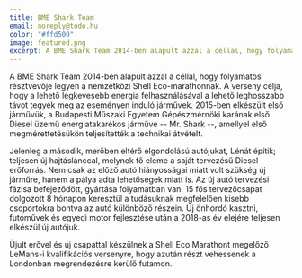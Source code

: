 ```yaml
---
title: BME Shark Team
email: noreply@todo.hu
color: "#ffd500"
image: featured.png
excerpt: A BME Shark Team 2014-ben alapult azzal a céllal, hogy folyamatos résztvevője legyen a nemzetközi Shell Eco-marathonnak. A verseny célja, hogy a lehető legkevesebb energia felhasználásával a lehető leghosszabb távot tegyék meg az eseményen induló járművek. 2015-ben elkészült első járművük, a Budapesti Műszaki Egyetem Gépészmérnöki karának első Diesel üzemű energiatakarékos járműve - Mr. Shark -, amellyel első megmérettetésükön teljesítették a technikai átvételt.
---
```


A BME Shark Team 2014-ben alapult azzal a céllal, hogy folyamatos résztvevője legyen a nemzetközi Shell Eco-marathonnak. A verseny célja, hogy a lehető legkevesebb energia felhasználásával a lehető leghosszabb távot tegyék meg az eseményen induló járművek. 2015-ben elkészült első járművük, a Budapesti Műszaki Egyetem Gépészmérnöki karának első Diesel üzemű energiatakarékos járműve -- Mr. Shark --, amellyel első megmérettetésükön teljesítették a technikai átvételt.

Jelenleg a második, merőben eltérő elgondolású autójukat, Lénát építik; teljesen új hajtáslánccal, melynek fő eleme a saját tervezésű Diesel erőforrás. Nem csak az előző autó hiányosságai miatt volt szükség új járműre, hanem a pálya adta lehetőségek miatt is. Az új autó tervezési fázisa befejeződött, gyártása folyamatban van. 15 fős tervezőcsapat dolgozott 8 hónapon keresztül a tudásuknak megfelelően kisebb csoportokra bontva az autó különböző részein. Új önhordó kasztni, futóművek és egyedi motor fejlesztése után a 2018-as év elejére teljesen elkészül új autójuk.

Újult erővel és új csapattal készülnek a Shell Eco Marathont megelőző LeMans-i kvalifikációs versenyre, hogy azután részt vehessenek a Londonban megrendezésre kerülő futamon.
